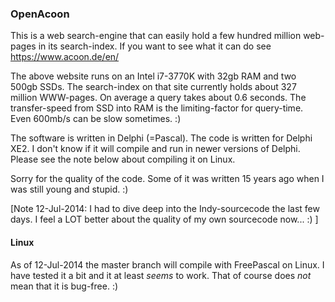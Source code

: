 ### OpenAcoon

This is a web search-engine that can easily hold a few hundred million web-pages
in its search-index. If you want to see what it can do see
https://www.acoon.de/en/

The above website runs on an Intel i7-3770K with 32gb RAM and two 500gb SSDs.
The search-index on that site currently holds about 327 million WWW-pages.
On average a query takes about 0.6 seconds. The transfer-speed from SSD into
RAM is the limiting-factor for query-time. Even 600mb/s can be slow sometimes. :)

The software is written in Delphi (=Pascal). The code is written for Delphi XE2.
I don't know if it will compile and run in newer versions of Delphi. Please see
the note below about compiling it on Linux.

Sorry for the quality of the code. Some of it was written 15 years ago when I was
still young and stupid. :)

[Note 12-Jul-2014: I had to dive deep into the Indy-sourcecode the last few days.
I feel a LOT better about the quality of my own sourcecode now... :) ]

#### Linux

As of 12-Jul-2014 the master branch will compile with FreePascal on Linux.
I have tested it a bit and it at least *seems* to work. That of course does
*not* mean that it is bug-free. :)
